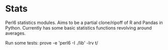Stats
=====

Perl6 statistics modules. Aims to be a partial clone/ripoff of R and Pandas in Python. Currently has some basic statistics functions revolving around averages.

Run some tests: prove -e 'perl6 -I ./lib' -lrv t/

